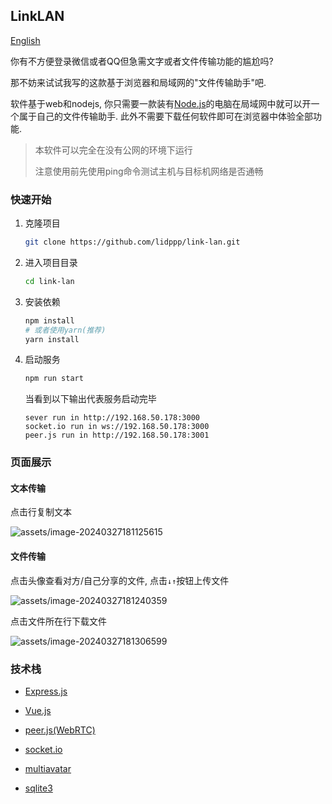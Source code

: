 ## LinkLAN

[English](./README.md)

你有不方便登录微信或者QQ但急需文字或者文件传输功能的尴尬吗?

那不妨来试试我写的这款基于浏览器和局域网的"文件传输助手"吧.

软件基于web和nodejs, 你只需要一款装有[Node.js](https://nodejs.org/)的电脑在局域网中就可以开一个属于自己的文件传输助手. 此外不需要下载任何软件即可在浏览器中体验全部功能.

> 本软件可以完全在没有公网的环境下运行
>
> 注意使用前先使用ping命令测试主机与目标机网络是否通畅

### 快速开始

1. 克隆项目

   ```bash
   git clone https://github.com/lidppp/link-lan.git
   ```

2. 进入项目目录

   ```bash
   cd link-lan
   ```

3. 安装依赖

   ```bash
   npm install
   # 或者使用yarn(推荐)
   yarn install
   ```

4. 启动服务

   ```bash
   npm run start
   ```

   当看到以下输出代表服务启动完毕

   ```text
   sever run in http://192.168.50.178:3000
   socket.io run in ws://192.168.50.178:3000
   peer.js run in http://192.168.50.178:3001
   ```

### 页面展示

#### 文本传输

点击行复制文本

![assets/image-20240327181125615](/Users/lixin/study/LANInfoTranport/assets/image-20240327181125615.png)

#### 文件传输

点击头像查看对方/自己分享的文件, 点击`↓↑`按钮上传文件

![assets/image-20240327181240359](/Users/lixin/study/LANInfoTranport/assets/image-20240327181240359.png)

点击文件所在行下载文件

![assets/image-20240327181306599](/Users/lixin/study/LANInfoTranport/assets/image-20240327181306599.png)

### 技术栈

- [Express.js](https://expressjs.com/)
- [Vue.js](https://vuejs.org/)
- [peer.js(WebRTC)](https://peerjs.com/)
- [socket.io](https://socket.io/)
- [multiavatar](https://multiavatar.com/)

- [sqlite3](https://github.com/TryGhost/node-sqlite3)

